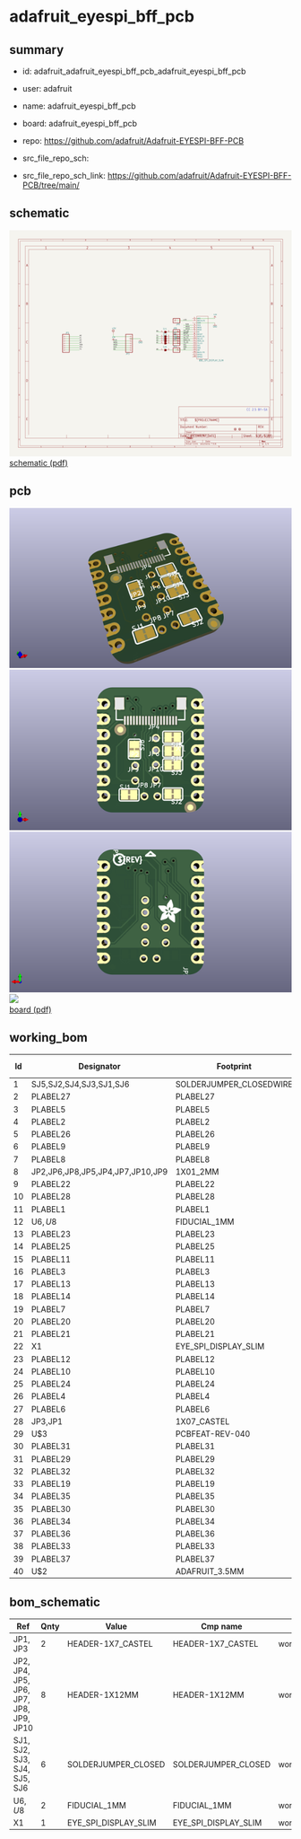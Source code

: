 # adafruit_eyespi_bff_pcb
 
## summary 
* id: adafruit_adafruit_eyespi_bff_pcb_adafruit_eyespi_bff_pcb
* user: adafruit
* name: adafruit_eyespi_bff_pcb
* board: adafruit_eyespi_bff_pcb
* repo: https://github.com/adafruit/Adafruit-EYESPI-BFF-PCB



* src_file_repo_sch: 
* src_file_repo_sch_link: https://github.com/adafruit/Adafruit-EYESPI-BFF-PCB/tree/main/

## schematic  
![](working_schematic_600.png)  
[schematic (pdf)](working_schematic.pdf)  

## pcb  
![](working_3d_600.png) 
![](working_3d_front_600.png)  
![](working_3d_back_600.png)  
![](working_600.png)  
[board (pdf)](working.pdf)  

## working_bom
| Id | Designator | Footprint | Quantity | Designation | Supplier and ref |  | None | 
| --- | --- | --- | --- | --- | --- | --- | --- | 
| 1 | SJ5,SJ2,SJ4,SJ3,SJ1,SJ6 | SOLDERJUMPER_CLOSEDWIRE | 6 |  |  |  | [''] | 
| 2 | PLABEL27 | PLABEL27 | 1 |  |  |  | [''] | 
| 3 | PLABEL5 | PLABEL5 | 1 |  |  |  | [''] | 
| 4 | PLABEL2 | PLABEL2 | 1 |  |  |  | [''] | 
| 5 | PLABEL26 | PLABEL26 | 1 |  |  |  | [''] | 
| 6 | PLABEL9 | PLABEL9 | 1 |  |  |  | [''] | 
| 7 | PLABEL8 | PLABEL8 | 1 |  |  |  | [''] | 
| 8 | JP2,JP6,JP8,JP5,JP4,JP7,JP10,JP9 | 1X01_2MM | 8 |  |  |  | [''] | 
| 9 | PLABEL22 | PLABEL22 | 1 |  |  |  | [''] | 
| 10 | PLABEL28 | PLABEL28 | 1 |  |  |  | [''] | 
| 11 | PLABEL1 | PLABEL1 | 1 |  |  |  | [''] | 
| 12 | U$6,U$8 | FIDUCIAL_1MM | 2 | FIDUCIAL_1MM |  |  | [''] | 
| 13 | PLABEL23 | PLABEL23 | 1 |  |  |  | [''] | 
| 14 | PLABEL25 | PLABEL25 | 1 |  |  |  | [''] | 
| 15 | PLABEL11 | PLABEL11 | 1 |  |  |  | [''] | 
| 16 | PLABEL3 | PLABEL3 | 1 |  |  |  | [''] | 
| 17 | PLABEL13 | PLABEL13 | 1 |  |  |  | [''] | 
| 18 | PLABEL14 | PLABEL14 | 1 |  |  |  | [''] | 
| 19 | PLABEL7 | PLABEL7 | 1 |  |  |  | [''] | 
| 20 | PLABEL20 | PLABEL20 | 1 |  |  |  | [''] | 
| 21 | PLABEL21 | PLABEL21 | 1 |  |  |  | [''] | 
| 22 | X1 | EYE_SPI_DISPLAY_SLIM | 1 | EYE_SPI_DISPLAY_SLIM |  |  | [''] | 
| 23 | PLABEL12 | PLABEL12 | 1 |  |  |  | [''] | 
| 24 | PLABEL10 | PLABEL10 | 1 |  |  |  | [''] | 
| 25 | PLABEL24 | PLABEL24 | 1 |  |  |  | [''] | 
| 26 | PLABEL4 | PLABEL4 | 1 |  |  |  | [''] | 
| 27 | PLABEL6 | PLABEL6 | 1 |  |  |  | [''] | 
| 28 | JP3,JP1 | 1X07_CASTEL | 2 |  |  |  | [''] | 
| 29 | U$3 | PCBFEAT-REV-040 | 1 |  |  |  | [''] | 
| 30 | PLABEL31 | PLABEL31 | 1 |  |  |  | [''] | 
| 31 | PLABEL29 | PLABEL29 | 1 |  |  |  | [''] | 
| 32 | PLABEL32 | PLABEL32 | 1 |  |  |  | [''] | 
| 33 | PLABEL19 | PLABEL19 | 1 |  |  |  | [''] | 
| 34 | PLABEL35 | PLABEL35 | 1 |  |  |  | [''] | 
| 35 | PLABEL30 | PLABEL30 | 1 |  |  |  | [''] | 
| 36 | PLABEL34 | PLABEL34 | 1 |  |  |  | [''] | 
| 37 | PLABEL36 | PLABEL36 | 1 |  |  |  | [''] | 
| 38 | PLABEL33 | PLABEL33 | 1 |  |  |  | [''] | 
| 39 | PLABEL37 | PLABEL37 | 1 |  |  |  | [''] | 
| 40 | U$2 | ADAFRUIT_3.5MM | 1 |  |  |  | [''] | 


## bom_schematic
| Ref | Qnty | Value | Cmp name | Footprint | Description | Vendor | DNP | 
| --- | --- | --- | --- | --- | --- | --- | --- | 
| JP1, JP3 | 2 | HEADER-1X7_CASTEL | HEADER-1X7_CASTEL | working:1X07_CASTEL |  |  |  | 
| JP2, JP4, JP5, JP6, JP7, JP8, JP9, JP10 | 8 | HEADER-1X12MM | HEADER-1X12MM | working:1X01_2MM |  |  |  | 
| SJ1, SJ2, SJ3, SJ4, SJ5, SJ6 | 6 | SOLDERJUMPER_CLOSED | SOLDERJUMPER_CLOSED | working:SOLDERJUMPER_CLOSEDWIRE |  |  |  | 
| U$6, U$8 | 2 | FIDUCIAL_1MM | FIDUCIAL_1MM | working:FIDUCIAL_1MM |  |  |  | 
| X1 | 1 | EYE_SPI_DISPLAY_SLIM | EYE_SPI_DISPLAY_SLIM | working:EYE_SPI_DISPLAY_SLIM |  |  |  | 



